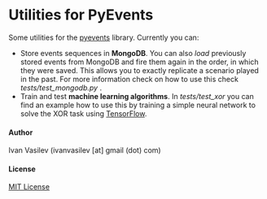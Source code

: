# Utilities for PyEvents

Some utilities for the [pyevents](https://github.com/ivan-vasilev/pyevents)
 library. Currently you can:
 
* Store events sequences in **MongoDB**. You can also *load* previously stored events from MongoDB and fire them again in the order, in which they were saved. This allows you to exactly replicate a scenario played in the past. For more information check on how to use this check *tests/test_mongodb.py* .
* Train and test **machine learning algorithms**. In *tests/test_xor* you can find an example how to use this by training a simple neural network to solve the XOR task using [TensorFlow](https://github.com/tensorflow/tensorflow).


#### Author
Ivan Vasilev (ivanvasilev [at] gmail (dot) com)

#### License
[MIT License](http://opensource.org/licenses/MIT)
